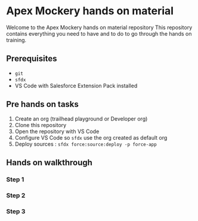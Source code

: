 # Apex Mockery hands on material

Welcome to the Apex Mockery hands on material repository
This repository contains everything you need to have and to do to go through the hands on training.

## Prerequisites

- `git`
- `sfdx`
- VS Code with Salesforce Extension Pack installed

## Pre hands on tasks

1. Create an org (trailhead playground or Developer org)
2. Clone this repository
3. Open the repository with VS Code
4. Configure VS Code so `sfdx` use the org created as default org
5. Deploy sources : `sfdx force:source:deploy -p force-app`

## Hands on walkthrough

### Step 1 

### Step 2

### Step 3




